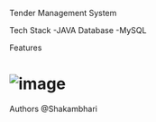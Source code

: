 Tender Management System


Tech Stack
-JAVA
Database
-MySQL

Features

# ![image](https://i.ibb.co/zRjq2Gp/Whats-App-Image-2023-03-26-at-9-57-11-AM.jpg)


Authors
@Shakambhari
